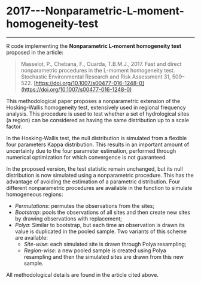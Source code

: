 # 2017---Nonparametric-L-moment-homogeneity-test
***
R code implementing the **Nonparametric L-moment homogeneity test** proposed in the article:
  
> Masselot, P., Chebana, F., Ouarda, T.B.M.J., 2017. Fast and direct nonparametric procedures in the L-moment homogeneity test. Stochastic Environmental Research and Risk Assessment 31, 509–522. [https://doi.org/10.1007/s00477-016-1248-0](https://doi.org/10.1007/s00477-016-1248-0)

This methodological paper proposes a nonparametric extension of the Hosking-Wallis homogeneity test, extensively used in regional frequency analysis. This procedure is used to test whether a set of hydrological sites (a region) can be considered as having the same distribution up to a scale factor.

In the Hosking-Wallis test, the null distribution is simulated from a flexible four parameters Kappa distribution. This results in an important amount of uncertainty due to the four parameter estimation, performed through numerical optimization for which convergence is not guaranteed. 

In the proposed version, the test statistic remain unchanged, but its null distribution is now simulated using a nonparametric procedure. This has the advantage of avoiding the estimation of a parametric distribution. Four different nonparametric procedures are available in the function to simulate homogeneous regions:
* *Permutations*: permutes the observations from the sites;
* *Bootstrap*: pools the observations of all sites and then create new sites by drawing observations with replacement;
* *Polya*: Similar to bootstrap, but each time an observation is drawn its value is duplicated in the pooled sample. Two variants of this scheme are available:
  + *Site-wise*: each simulated site is drawn through Polya resampling;
  + *Region-wise*: a new pooled sample is created using Polya resampling and then the simulated sites are drawn from this new sample.

All methodological details are found in the article cited above.
